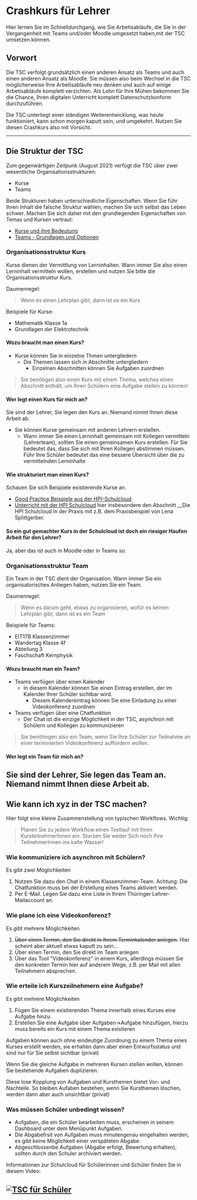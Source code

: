 # Crashkurs für Lehrer
Hier lernen Sie im Schnelldurchgang, wie Sie Arbetisabläufe, die Sie in der Vergangenheit mit Teams und/oder Moodle umgesetzt haben,mit der TSC umsetzen können.

## Vorwort
Die TSC verfolgt grundsätzlich einen anderen Ansatz als Teams und auch einen anderen Ansatz als Moodle. Sie müssen also beim Wechsel in die TSC möglicherweise Ihre Arbetisabläufe neu denken und auch auf einige Arbetisabläufe komplett verzichten. Als Lohn für Ihre Mühen bekommen Sie die Chance, Ihren digitalen Unterricht komplett Datenschutzkonform durchzuführen.

Die TSC unterliegt einer ständigen Weiterentwicklung, was heute funktioniert, kann schon morgen kaputt sein, und umgekehrt. Nutzen Sie diesen Crashkurs also mit Vorsicht.

---

## Die Struktur der TSC
Zum gegenwärtigen Zeitpunk (August 2021) verfügt die TSC über zwei wesentliche Organisationsstrukturen:
* Kurse
* Teams

Beide Strukturen haben unterschiedliche Eigenschaften. Wenn Sie führ Ihren Inhalt die falsche Struktur wählen, machen Sie sich selbst das Leben schwer. Machen Sie sich daher mit den grundlegenden Eigenschaften von Temas und Kursen vertraut:

* [Kurse und ihre Bedeutung](https://lernen.cloud/courses/fortbildung_sc2020/items/1Qnvw3j5pPcc06uY85lnqH)
* [Teams - Grundlagen und Optionen](https://lernen.cloud/courses/fortbildung_sc2020/items/382dtNusdIYQIRCzmvdk5Z)

### Organisationsstruktur Kurs
Kurse dienen der Vermittlung von Lerninhalten. Wann immer Sie also einen Lerninhalt vermitteln wollen, erstellen und nutzen Sie bitte die Organisationsstruktur Kurs.

Daumenregel:
> Wenn es einen Lehrplan gibt, dann ist es ein Kurs

Beispiele für Kurse:
* Mathematik Klasse 1a
* Grundlagen der Elektrotechnik

#### Wozu braucht man einen Kurs?
* Kurse können Sie in einzelne Thmen untergliedern
  * Die Themen lassen sich in Abschnitte untergliedern
    * Einzelnen Abschnitten können Sie Aufgaben zuordnen
> Sie benötigen also einen Kurs mit einem Thema, welches einen Abschnitt enthält, um Ihren Schülern eine Aufgabe stellen zu können!

#### Wer legt einen Kurs für mich an?
Sie sind der Lehrer, Sie legen den Kurs an. Niemand nimmt Ihnen diese Arbeit ab. 
* Sie können Kurse gemeinsam mit anderen Lehrern erstellen. 
  * Wann immer Sie einen Lerninhalt gemeinsam mit Kollegen vermitteln (Lehrerteam), sollten Sie einen gemeinsamen Kurs erstellen. Für Sie bedeutet das, dass Sie sich mit Ihren Kollegen abstimmen müssen. Führ Ihre Schüler bedeutet das eine bessere Übersicht über die zu vermittelnden Lerninhalte

#### Wie strukturiert man einen Kurs?
Schauen Sie sich Beispiele existierende Kurse an.
* [Good Practice Beispiele aus der HPI-Schulcloud](https://lernen.cloud/courses/goodpractice_sc2020?locale=de)
* [Unterricht mit der HPI Schulcloud](https://lernen.cloud/courses/fortbildung_sc2020) hier insbesondere den Abschnitt __Die HPI Schulcloud in der Praxis mit z.B. dem Praxisbeispiel von Lena Splittgerber.

#### So ein gut gemachter Kurs in der Schulcloud ist doch ein riesiger Haufen Arbeit für den Lehrer?
Ja, aber das ist auch in Moodle oder in Teams so.


### Organisationsstruktur Team
Ein Team in der TSC dient der Organisation. Wann immer Sie ein organisatorisches Anliegen haben, nutzen Sie ein Team.

Daumenregel:
> Wenn es darum geht, etwas zu organisieren, wofür es keinen Lehrplan gibt, dann ist es ein Team

Beispiele für Teams:
* EIT17B Klassenzimmer
* Wandertag Klasse 4f
* Abteilung 3
* Faschschaft Kernphysik

#### Wozu braucht man ein Team?
* Teams verfügen über einen Kalender
  * In diesem Kalender können Sie einen Eintrag erstellen, der im Kalender Ihrer Schüler sichtbar wird.
    * Diesem Kalendereintrag können Sie eine Einladung zu einer Videokonferenz zuordnen
* Teams verfügen über eine Chatfunktion
  * Der Chat ist die einzige Möglichkeit in der TSC, asynchron mit Schülern und Kollegen zu kommunizieren
> Sie benötingen also ein Team, wenn Sie Ihre Schüler zur Teilnahme an einer terminierten Videokonferenz auffordern wollen.

#### Wer legt ein Team für mich an?
Sie sind der Lehrer, Sie legen das Team an. Niemand nimmt Ihnen diese Arbeit ab.
---

## Wie kann ich xyz in der TSC machen?
Hier folgt eine kleine Zusammenstellung von typischen Workflows.
Wichtig:
> Planen Sie zu jedem Workflow einen Testlauf mit Ihren KursteilnehmerInnen ein. Sturzen Sie weder Sich noch Ihre TeilnehmerInnen ins kalte Wasser!

### Wie kommuniziere ich asynchron mit Schülern?
Es gibt zwei Möglichkeiten
1. Nutzen Sie dazu den Chat in einem Klassenzimmer-Team. Achtung: Die Chatfunktion muss bei der Erstellung eines Teams aktiviert werden.
1. Per E-Mail. Legen Sie dazu eine Liste in Ihrem Thüringer Lehrer-Mailaccount an.

### Wie plane ich eine Videokonferenz?
Es gibt mehrere Möglichkeiten
1. ~~Über einen Termin, den Sie direkt in Ihrem Terminkalender anlegen.~~ Hier scheint aber aktuell etwas kaputt zu sein...
1. Über einen Termin, den Sie direkt im Team anlegen
1. Über das Tool "Videokonferenz" in einem Kurs, allerdings müssen Sie den konkreten Termin hier auf anderem Wege, z.B. per Mail mit allen Teilnehmern absprechen.

### Wie erteile ich Kurszeilnehmern eine Aufgabe?
Es gibt mehrere Möglichkeiten
1. Fügen Sie einem existierenden Thema innerhalb eines Kurses eine Aufgabe hinzu.
2. Erstellen Sie eine Aufgabe über Aufgaben->Aufgabe hinzufügen, hierzu muss bereits ein Kurs mit einem Thema existieren

Aufgaben können auch ohne eindeutige Zuordnung zu einem Thema eines Kurses erstellt werden, sie erhalten dann aber einen Entwurfsstatus und sind nur für Sie selbst sichtbar (privat)

Wenn Sie die gleiche Aufgabe in mehreren Kursen stellen wollen, können Sie bestehende Aufgaben duplizieren.

Diese lose Kopplung von Aufgaben und Kursthemen bietet Vor- und Nachteile. So bleiben Aufaben bestehen, wenn Sie Kursthemen löschen, werden dann aber auch unsichtbar (privat)

### Was müssen Schüler unbedingt wissen?
* Aufgaben, die ein Schüler bearbeiten muss, erscheinen in seinem Dashboard unter dem Menüpunkt Aufgaben.
* Die Abgabefrsit von Aufgaben muss minutengenau eingehalten werden, es gibt keine Möglichkeit einer verspäteten Abgabe.
* Abgeschlossenbe Aufgaben (Abgabe erfolgt, Bewertung erhalten), sollten durch den Schuler archiviert werden.

Informationen zur Schulcloud für Schülerinnen und Schüler finden Sie in diesem Video:

[![TSC für Schüler](https://img.youtube.com/vi/_ggKUa0e9zk/0.jpg)](https://www.youtube.com/watch?v=_ggKUa0e9zk)
---